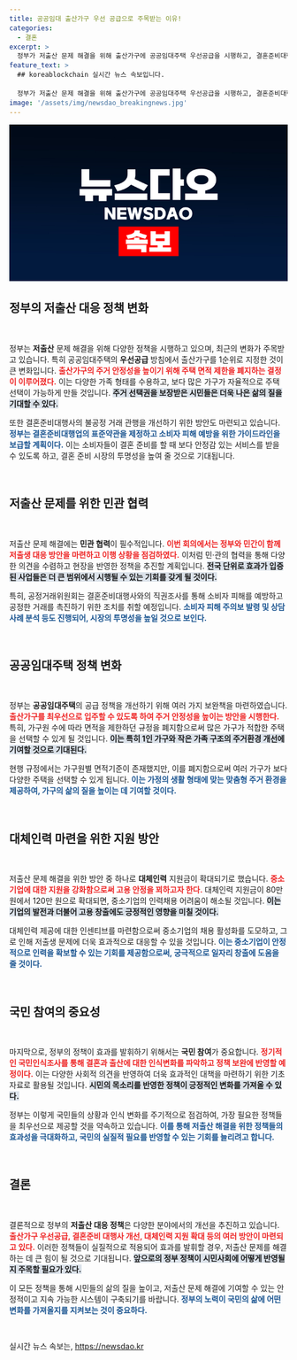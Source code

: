 ```yaml
---
title: 공공임대 출산가구 우선 공급으로 주목받는 이유!
categories:
  - 결혼
excerpt: >
  정부가 저출산 문제 해결을 위해 출산가구에 공공임대주택 우선공급을 시행하고, 결혼준비대행업의 불공정 거래 관행 개선에 나섭니다. 지금이 바로 변화의 시작입니다!
feature_text: >
  ## koreablockchain 실시간 뉴스 속보입니다.

  정부가 저출산 문제 해결을 위해 출산가구에 공공임대주택 우선공급을 시행하고, 결혼준비대행업의 불공정 거래 관행 개선에 나섭니다. 지금이 바로 변화의 시작입니다!
image: '/assets/img/newsdao_breakingnews.jpg'
---
```


<p><img src="/assets/img/newsdao_breakingnews.jpg" alt="koreablockchain 속보" /></p>

<h2 data-ke-size="size26">정부의 저출산 대응 정책 변화</h2>

<p data-ke-size="size16">&nbsp;</p>

<p>정부는 <b>저출산</b> 문제 해결을 위해 다양한 정책을 시행하고 있으며, 최근의 변화가 주목받고 있습니다. 특히 공공임대주택의 <b>우선공급</b> 방침에서 출산가구를 1순위로 지정한 것이 큰 변화입니다. <b><span style="color: #ee2323;">출산가구의 주거 안정성을 높이기 위해 주택 면적 제한을 폐지하는 결정이 이루어졌다.</span></b> 이는 다양한 가족 형태를 수용하고, 보다 많은 가구가 자율적으로 주택 선택이 가능하게 만들 것입니다. <b><span style="background-color: #21538527;">주거 선택권을 보장받은 시민들은 더욱 나은 삶의 질을 기대할 수 있다.</span></b> </p>

<p>또한 결혼준비대행사의 불공정 거래 관행을 개선하기 위한 방안도 마련되고 있습니다. <b><span style="color: #1a5490;">정부는 결혼준비대행업의 표준약관을 제정하고 소비자 피해 예방을 위한 가이드라인을 보급할 계획이다.</span></b> 이는 소비자들이 결혼 준비를 할 때 보다 안정감 있는 서비스를 받을 수 있도록 하고, 결혼 준비 시장의 투명성을 높여 줄 것으로 기대됩니다.</p>

<p data-ke-size="size16">&nbsp;</p>

<h2 data-ke-size="size26">저출산 문제를 위한 민관 협력</h2>

<p data-ke-size="size16">&nbsp;</p>

<p>저출산 문제 해결에는 <b>민관 협력</b>이 필수적입니다. <b><span style="color: #ee2323;">이번 회의에서는 정부와 민간이 함께 저출생 대응 방안을 마련하고 이행 상황을 점검하였다.</span></b> 이처럼 민·관의 협력을 통해 다양한 의견을 수렴하고 현장을 반영한 정책을 추진할 계획입니다. <b><span style="background-color: #21538527;">전국 단위로 효과가 입증된 사업들은 더 큰 범위에서 시행될 수 있는 기회를 갖게 될 것이다.</span></b></p>

<p>특히, 공정거래위원회는 결혼준비대행사와의 직권조사를 통해 소비자 피해를 예방하고 공정한 거래를 촉진하기 위한 조치를 취할 예정입니다. <b><span style="color: #1a5490;">소비자 피해 주의보 발령 및 상담 사례 분석 등도 진행되어, 시장의 투명성을 높일 것으로 보인다.</span></b> </p>

<p data-ke-size="size16">&nbsp;</p>

<h2 data-ke-size="size26">공공임대주택 정책 변화</h2>

<p data-ke-size="size16">&nbsp;</p>

<p>정부는 <b>공공임대주택</b>의 공급 정책을 개선하기 위해 여러 가지 보완책을 마련하였습니다. <b><span style="color: #ee2323;">출산가구를 최우선으로 입주할 수 있도록 하여 주거 안정성을 높이는 방안을 시행한다.</span></b> 특히, 가구원 수에 따라 면적을 제한하던 규정을 폐지함으로써 많은 가구가 적합한 주택을 선택할 수 있게 될 것입니다. <b><span style="background-color: #21538527;">이는 특히 1인 가구와 작은 가족 구조의 주거환경 개선에 기여할 것으로 기대된다.</span></b></p>

<p>현행 규정에서는 가구원별 면적기준이 존재했지만, 이를 폐지함으로써 여러 가구가 보다 다양한 주택을 선택할 수 있게 됩니다. <b><span style="color: #1a5490;">이는 가정의 생활 형태에 맞는 맞춤형 주거 환경을 제공하여, 가구의 삶의 질을 높이는 데 기여할 것이다.</span></b> </p>

<p data-ke-size="size16">&nbsp;</p>

<h2 data-ke-size="size26">대체인력 마련을 위한 지원 방안</h2>

<p data-ke-size="size16">&nbsp;</p>

<p>저출산 문제 해결을 위한 방안 중 하나로 <b>대체인력</b> 지원금이 확대되기로 했습니다. <b><span style="color: #ee2323;">중소기업에 대한 지원을 강화함으로써 고용 안정을 꾀하고자 한다.</span></b> 대체인력 지원금이 80만 원에서 120만 원으로 확대되면, 중소기업의 인력채용 어려움이 해소될 것입니다. <b><span style="background-color: #21538527;">이는 기업의 발전과 더불어 고용 창출에도 긍정적인 영향을 미칠 것이다.</span></b></p>

<p>대체인력 제공에 대한 인센티브를 마련함으로써 중소기업의 채용 활성화를 도모하고, 그로 인해 저출생 문제에 더욱 효과적으로 대응할 수 있을 것입니다. <b><span style="color: #1a5490;">이는 중소기업이 안정적으로 인력을 확보할 수 있는 기회를 제공함으로써, 궁극적으로 일자리 창출에 도움을 줄 것이다.</span></b> </p>

<p data-ke-size="size16">&nbsp;</p>

<h2 data-ke-size="size26">국민 참여의 중요성</h2>

<p data-ke-size="size16">&nbsp;</p>

<p>마지막으로, 정부의 정책이 효과를 발휘하기 위해서는 <b>국민 참여</b>가 중요합니다. <b><span style="color: #ee2323;">정기적인 국민인식조사를 통해 결혼과 출산에 대한 인식변화를 파악하고 정책 보완에 반영할 예정이다.</span></b> 이는 다양한 사회적 의견을 반영하여 더욱 효과적인 대책을 마련하기 위한 기초 자료로 활용될 것입니다. <b><span style="background-color: #21538527;">시민의 목소리를 반영한 정책이 긍정적인 변화를 가져올 수 있다.</span></b></p>

<p>정부는 이렇게 국민들의 상황과 인식 변화를 주기적으로 점검하여, 가장 필요한 정책들을 최우선으로 제공할 것을 약속하고 있습니다. <b><span style="color: #1a5490;">이를 통해 저출산 해결을 위한 정책들의 효과성을 극대화하고, 국민의 실질적 필요를 반영할 수 있는 기회를 늘리려고 합니다.</span></b> </p>

<p data-ke-size="size16">&nbsp;</p>

<h2 data-ke-size="size26">결론</h2>

<p data-ke-size="size16">&nbsp;</p>

<p>결론적으로 정부의 <b>저출산 대응 정책</b>은 다양한 분야에서의 개선을 추진하고 있습니다. <b><span style="color: #ee2323;"> 출산가구 우선공급, 결혼준비 대행사 개선, 대체인력 지원 확대 등의 여러 방안이 마련되고 있다.</span></b> 이러한 정책들이 실질적으로 적용되어 효과를 발휘할 경우, 저출산 문제를 해결하는 데 큰 힘이 될 것으로 기대됩니다. <b><span style="background-color: #21538527;">앞으로의 정부 정책이 시민사회에 어떻게 반영될지 주목할 필요가 있다.</span></b> </p>

<p>이 모든 정책을 통해 시민들의 삶의 질을 높이고, 저출산 문제 해결에 기여할 수 있는 안정적이고 지속 가능한 시스템이 구축되기를 바랍니다. <b><span style="color: #1a5490;">정부의 노력이 국민의 삶에 어떤 변화를 가져올지를 지켜보는 것이 중요하다.</span></b> </p>

<p data-ke-size="size16">&nbsp;</p>
실시간 뉴스 속보는, <a href="https://newsdao.kr" rel="dofollow">https://newsdao.kr</a>


